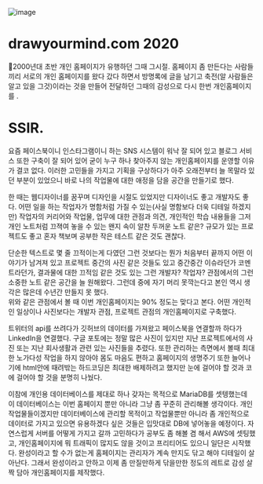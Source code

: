 ![image](https://user-images.githubusercontent.com/18201794/89018573-0a800900-d357-11ea-95c3-d36fd8903eb5.png)

# drawyourmind.com 2020
📝2000년대 초반 개인 홈페이지가 유행하던 그때 그시절. 홈페이지 좀 만든다는 사람들끼리 서로의 개인 홈페이지를 왔다 갔다 하면서 방명록에 글을 남기고 축전(알 사람들은 알고 있을 그것)이라는 것을 만들어 전달하던 그때의 감성으로 다시 한번 개인홈페이지를 .

# SSIR.  
요즘 페이스북이니 인스타그램이니 하는 SNS 시스템이 워낙 잘 되어 있고 블로그 서비스 또한 구축이 잘 되어 있어 굳이 누구 하나 찾아주지 않는 개인홈페이지를 운영할 이유가 결코 없다. 이러한 고민들을 가지고 기획을 구상하다가 아주 오래전부터 늘 목말라 있던 부분이 있었으니 바로 나의 작업물에 대한 애정을 담을 공간을 만들기로 했다.  

한 때는 웹디자이너를 꿈꾸며 디자인을 시절도 있었지만 디자이너도 좋고 개발자도 좋다. 어떤 일을 하는 작업자가 명함처럼 가질 수 있는(사실 명함보다 더욱 디테일 하겠지만) 작업자의 커리어와 작업물, 업무에 대한 관점과 의견, 개인적인 학습 내용들을 그저 개인 노트처럼 끄젹여 놓을 수 있는 왠지 속이 알찬 두꺼운 노트 같은? 규모가 있는 프로젝트도 좋고 혼자 책보며 공부한 작은 테스트 같은 것도 괜찮다.  

단순한 텍스트로 몇 줄 끄적이는게 다였던 그런 것보다는 뭔가 처음부터 끝까지 어떤 이야기가 남겨져 있고 프로젝트 중간의 사진 같은 것들도 있고 중간중간 이슈라던가 코멘트라던가, 결과물에 대한 끄적임 같은 것도 있는 그런 개발자? 작업자? 관점에서의 그런 소중한 노트 같은 공간을 늘 원해왔다. 그런데 중에 자기 머리 못깍는다고 본인 역시 생각은 많은데 수년간 만들지 못 했다.  
위와 같은 관점에서 볼 때 이번 개인홈페이지는 90% 정도는 맞다고 본다.  어떤 개인적인 일상이나 사진보다는 개발자 관점, 프로젝트 관점의 개인홈페이지로 구축했다.  

트위터의 api를 쓰려다가 깃허브의 데이터를 가져왔고 페이스북을 연결할까 하다가 LinkedIn을 연결했다. 구글 포토에는 정말 많은 사진이 있지만 지난 프로젝트에서의 사진 또는 지난 회사생활과 관련 있는 사진들을 추렸다. 또한 관리하는 측면에서 볼때 최대한 노가다성 작업을 하지 않아야 몸도 마음도 편하고 홈페이지의 생명주기 또한 늘어나기에 html안에 때려밖는 하드코딩은 최대한 배제하려고 했지만 눈에 걸어야 할 것과 코에 걸어야 할 것을 분명히 나눴다.  

이참에 개인용 데이터베이스를 제대로 하나 갖자는 목적으로 MariaDB를 셋텡했는데 이 데이터베이스는 이번 홈페이지 뿐만 아니라 그냥 좀 꾸준히 관리해볼 생각이다. 개인 작업물들이겠지만 데이터베이스에 관리할 목적이고 작업물뿐만 아니라 좀 개인적으로 데이터로 가지고 있으면 유용하겠다 싶은 것들은 입맛대로 DB에 넣어놓을 예정이다. 자연스럽게 서버를 어떻게 가지고 갈까 고민하다가 공부도 좀 해볼 겸 해서 AWS에 셋팅했고, 개인홈페이지에 뭐 트래픽이 많지도 않을 것이고 프리티어도 있으니 일단은 시작했다. 완성이라고 할 수가 없는게 홈페이지는 관리자가 계속 만지도 닦고 해야 디테일이 살아난다. 그래서 완성이라고 안하고 이제 좀 만질만하게 닦을만한 정도의 레트로 감성 살짝 담아 개인홈페이지를 제작했다.   


